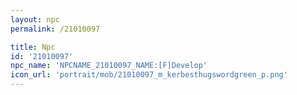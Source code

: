 ```yaml
---
layout: npc
permalink: /21010097

title: Npc
id: '21010097'
npc_name: 'NPCNAME_21010097_NAME:[F]Develop'
icon_url: 'portrait/mob/21010097_m_kerbesthugswordgreen_p.png'
---
```

